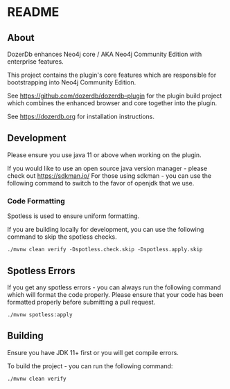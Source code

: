 # README


## About 
DozerDb enhances Neo4j core / AKA Neo4j Community Edition with enterprise features.

This project contains the plugin's core features which are responsible for bootstrapping into Neo4j Community Edition. 

See https://github.com/dozerdb/dozerdb-plugin for the plugin build project which combines the enhanced browser and core together into the plugin.

See https://dozerdb.org for installation instructions.



## Development
Please ensure you use java 11 or above when working on the plugin.

If you would like to use an open source java version manager - please check out https://sdkman.io/
For those using sdkman - you can use the following command to switch to the favor of openjdk that we use.


### Code Formatting

Spotless is used to ensure uniform formatting. 

If you are building locally for development, you can use the following command to skip the spotless checks.

```
./mvnw clean verify -Dspotless.check.skip -Dspotless.apply.skip
```
 
## Spotless Errors

If you get any spotless errors - you can always run the following command which will format the code
properly.  Please ensure that your code has been formatted properly before submitting a pull request.

```
./mvnw spotless:apply
```

## Building
Ensure you have JDK 11+ first or you will get compile errors.

To build the project - you can run the following command:
```
./mvnw clean verify 
```
